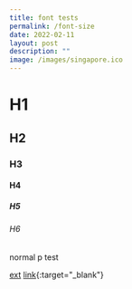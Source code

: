 ```yaml
---
title: font tests
permalink: /font-size
date: 2022-02-11
layout: post
description: ""
image: /images/singapore.ico
---
```

# H1
## H2
### H3
#### H4
##### H5

###### H6

normal p test

[ext](https://www.google.com)
[link](/permalink){:target="_blank"}